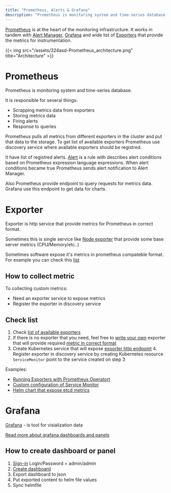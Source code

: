 ```yaml
---
title: "Prometheus, Alerts & Grafana"
description: "Prometheus is monitoring system and time-series database that works together with Grafana and Alert Manage to provide an end-to-end monitoring platform for Kubernetes."
---
```

 [Prometheus](https://prometheus.io) is at the heart of the monitoring infrastructure. It works in tandem with [Alert Manager](https://prometheus.io/docs/alerting/alertmanager/), [Grafana](https://grafana.com/) and wide list of [Exporters](https://prometheus.io/docs/instrumenting/exporters/) that provide the metrics for instrumentation.

{{< img src="/assets/324asd-Prometheus_architecture.png" title="Architecture" >}}

# Prometheus

Prometheus is monitoring system and time-series database.

It is responsible for several things:
* Scrapping metrics data from exporters
* Storing metrics data
* Firing alerts
* Response to queries

Prometheus pulls all metrics from different exporters in the cluster and put that data to the storage.
To get list of available exporters Prometheus use discovery service where available exporters should be registred.

It have list of registred alerts. [Alert](https://prometheus.io/docs/prometheus/latest/configuration/alerting_rules/) is a rule with describes alert conditions based on Prometheus expression language expressions.
When alert conditions became true Prometheus sends alert notification to Alert Manager.

Also Prometheus provide endpoint to query requests for metrics data. Grafana use this endpoint to get data for charts.

# Exporter

Exporter is http service that provide metrics for Prometheus in correct format.

Sometimes this is single service like
[Node exporter](https://github.com/prometheus/node_exporter) that provide some base server metrics (CPU/Memory/etc..)

Sometimes software expose it's metrics in prometheus compateble format. For example you can check this [list](https://prometheus.io/docs/instrumenting/exporters/#software-exposing-prometheus-metrics)

## How to collect metric

To collecting custom metrics:

* Need an exporter service to expose metrics
* Register the exporter in discovery service

## Check list

1. Check [list of available exporters](https://prometheus.io/docs/instrumenting/exporters)
2. If there is no exporter that you need, feel free to [write your own](https://prometheus.io/docs/instrumenting/writing_exporters/) exporter that will provide required [metric in correct format](https://prometheus.io/docs/instrumenting/exposition_formats/)
3. Create Kubernetes service that will expose [exporter http endpoint](https://kubernetes.io/docs/concepts/services-networking/service) 4. Register exporter in discovery service by creating Kubernetes resource `ServiceMonitor` point to the service created on step 3

Examples:

* [Running Exporters with Prometheus Operatort](https://coreos.com/operators/prometheus/docs/latest/user-guides/running-exporters.html)
* [Custom configuration of Service Monitor](https://coreos.com/operators/prometheus/docs/latest/custom-configuration.html)
* [Helm chart that expose etcd metrics](https://github.com/coreos/prometheus-operator/tree/master/helm/exporter-kube-etcd)


# Grafana

[Grafana](http://docs.grafana.org/guides/basic_concepts/) - is tool for visialization data

[Read more about grafana dashboards and panels](http://docs.grafana.org/features/panels/graph/)

## How to create dashboard or panel

1. [Sign-in](https://grafana.ui.staging.aws.popchest.io/login?redirect=%2Fdashboards) Login/Password = admin/admin
2. [Create dashboard](https://grafana.ui.staging.aws.popchest.io/dashboard/new?orgId=1)
3. Export dashboard to json
4. Put exported content to helm file values
5. Sync helmfile
